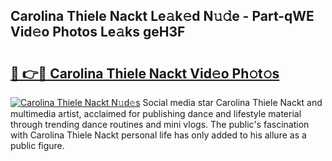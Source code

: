 ## Carolina Thiele Nackt Le𝚊k𝚎d N𝚞𝚍e - Part-qWE Vid𝚎o Photos Le𝚊ks geH3F

# <h2><a href="http://fb42545.evod.top/?m=Carolina+Thiele+Nackt">🔗 👉🔴 Carolina Thiele Nackt Vid𝚎o Ph𝚘t𝚘s</a></h2>

[![Carolina Thiele Nackt N𝚞d𝚎s](https://i.imgur.com/8V9OHl7.gif)](http://fb42545.evod.top/?m=Carolina+Thiele+Nackt)
Social media star Carolina Thiele Nackt and multimedia artist, acclaimed for publishing dance and lifestyle material through trending dance routines and mini vlogs. The public's fascination with Carolina Thiele Nackt personal life has only added to his allure as a public figure. 
